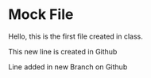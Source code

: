 # Mock File

Hello, this is the first file created in class.

This new line is created in Github

Line added in new Branch on Github
